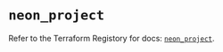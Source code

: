 # `neon_project`

Refer to the Terraform Registory for docs: [`neon_project`](https://registry.terraform.io/providers/kislerdm/neon/0.2.5/docs/resources/project).
